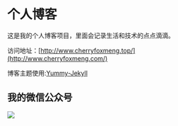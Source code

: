 # 个人博客

这是我的个人博客项目，里面会记录生活和技术的点点滴滴。


访问地址：[http://www.cherryfoxmeng.top/](http://www.cherryfoxmeng.com/)


博客主题使用:[Yummy-Jekyll](https://github.com/DONGChuan/Yummy-Jekyll)


## 我的微信公众号

![](http://www.cherryfoxmeng.com/assets/images/keeppuresmile_430.jpg)
